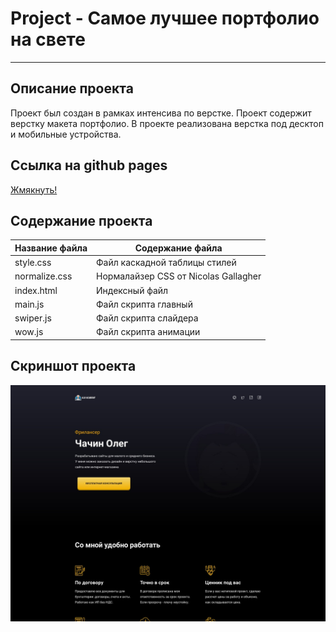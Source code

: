 # Project - Самое лучшее портфолио на свете
***
## Описание проекта
Проект был создан в рамках интенсива по верстке. Проект содержит верстку макета портфолио. В проекте реализована верстка под десктоп и мобильные устройства. 
## Ссылка на github pages
[Жмякнуть!](https://walkingfrozenfish.github.io/portfolio/)

## Содержание проекта
Название файла  | Содержание файла
----------------|----------------------
style.css       | Файл каскадной таблицы стилей
normalize.css   | Нормалайзер CSS от Nicolas Gallagher
index.html      | Индексный файл
main.js         | Файл скрипта главный
swiper.js       | Файл скрипта слайдера
wow.js          | Файл скрипта анимации

## Скриншот проекта
![Скриншот](https://github.com/WalkingFrozenFish/portfolio/blob/master/img/portfolio.jpg)
